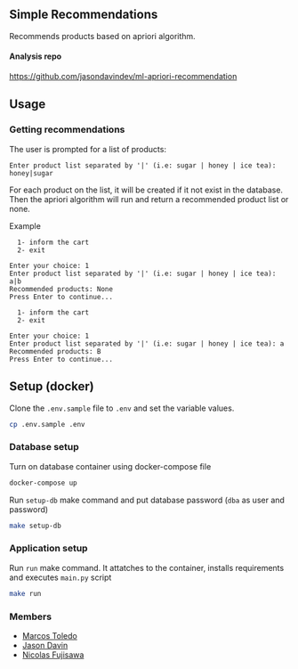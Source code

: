 ## Simple Recommendations

Recommends products based on apriori algorithm.

#### Analysis repo

https://github.com/jasondavindev/ml-apriori-recommendation

## Usage

### Getting recommendations

The user is prompted for a list of products:

```
Enter product list separated by '|' (i.e: sugar | honey | ice tea): honey|sugar
```

For each product on the list, it will be created if it not exist in the database. Then the apriori algorithm will run and return a recommended product list or none.

Example

```text
  1- inform the cart
  2- exit

Enter your choice: 1
Enter product list separated by '|' (i.e: sugar | honey | ice tea): a|b
Recommended products: None
Press Enter to continue...

  1- inform the cart
  2- exit

Enter your choice: 1
Enter product list separated by '|' (i.e: sugar | honey | ice tea): a
Recommended products: B
Press Enter to continue...
```

## Setup (docker)

Clone the `.env.sample` file to `.env` and set the variable values.

```bash
cp .env.sample .env
```

### Database setup

Turn on database container using docker-compose file

```bash
docker-compose up
```

Run `setup-db` make command and put database password (`dba` as user and password)

```bash
make setup-db
```

### Application setup

Run `run` make command. It attatches to the container, installs requirements and executes `main.py` script

```bash
make run
```

### Members
- [Marcos Toledo](https://github.com/toledompm)
- [Jason Davin](https://github.com/jasondavindev)
- [Nicolas Fujisawa](https://github.com/nicolasfujisawa)


